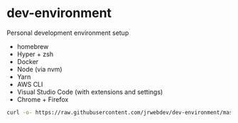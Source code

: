 # dev-environment

Personal development environment setup

* homebrew
* Hyper + zsh
* Docker
* Node (via nvm)
* Yarn
* AWS CLI
* Visual Studio Code (with extensions and settings)
* Chrome + Firefox

```sh
curl -o- https://raw.githubusercontent.com/jrwebdev/dev-environment/master/install.sh | bash
```
